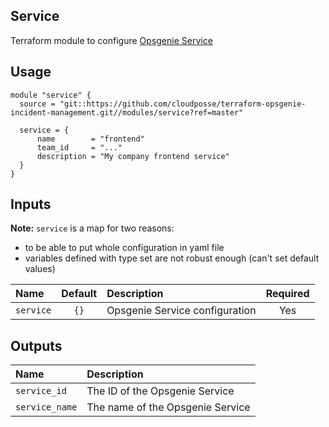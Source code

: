 ## Service

Terraform module to configure [Opsgenie Service](https://registry.terraform.io/providers/opsgenie/opsgenie/latest/docs/resources/service)


## Usage

```hcl
module "service" {
  source = "git::https://github.com/cloudposse/terraform-opsgenie-incident-management.git//modules/service?ref=master"

  service = {
      name        = "frontend"
      team_id     = "..."
      description = "My company frontend service"
  }
}
```

## Inputs

**Note:** `service` is a map for two reasons: 
- to be able to put whole configuration in yaml file
- variables defined with type set are not robust enough (can't set default values)

|  Name                          |  Default                          |  Description                                                                                                                    | Required |
|:-------------------------------|:---------------------------------:|:--------------------------------------------------------------------------------------------------------------------------------|:--------:|
| `service`                      | `{}`                              | Opsgenie Service configuration                                                                              | Yes      |


## Outputs

| Name                        | Description                              |
|:----------------------------|:-----------------------------------------|
| `service_id`                | The ID of the Opsgenie Service           |
| `service_name`              | The name of the Opsgenie Service         |
